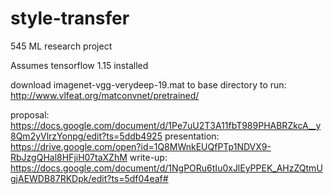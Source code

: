 # style-transfer
545 ML research project

Assumes tensorflow 1.15 installed

download imagenet-vgg-verydeep-19.mat to base directory to run:
http://www.vlfeat.org/matconvnet/pretrained/

proposal: https://docs.google.com/document/d/1Pe7uU2T3A11fbT989PHABRZkcA__y8Qm2yVlrzYonpg/edit?ts=5ddb4925
presentation: https://drive.google.com/open?id=1Q8MWnkEUQfPTp1NDVX9-RbJzgQHal8HFjiH07taXZhM
write-up: https://docs.google.com/document/d/1NgPORu6tIu0xJlEyPPEK_AHzZQtmUgjAEWDB87RKDpk/edit?ts=5df04eaf#
